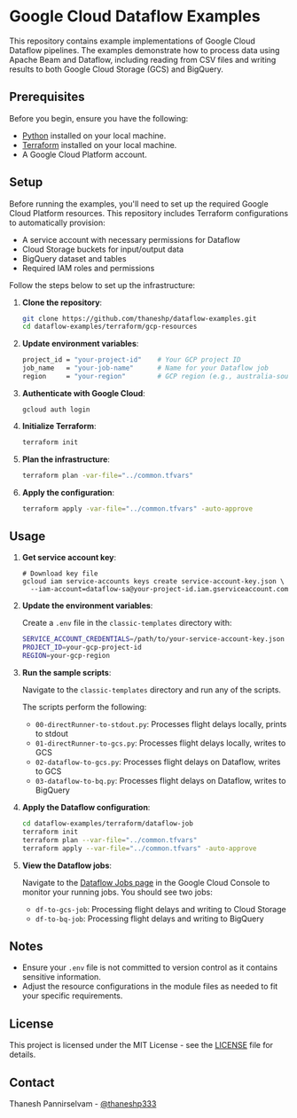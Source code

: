# Google Cloud Dataflow Examples

This repository contains example implementations of Google Cloud Dataflow pipelines. The examples demonstrate how to process data using Apache Beam and Dataflow, including reading from CSV files and writing results to both Google Cloud Storage (GCS) and BigQuery.

## Prerequisites

Before you begin, ensure you have the following:

- [Python](https://www.python.org/downloads/) installed on your local machine.
- [Terraform](https://www.terraform.io/downloads.html) installed on your local machine.
- A Google Cloud Platform account.

## Setup

Before running the examples, you'll need to set up the required Google Cloud Platform resources. This repository includes Terraform configurations to automatically provision:

- A service account with necessary permissions for Dataflow
- Cloud Storage buckets for input/output data
- BigQuery dataset and tables
- Required IAM roles and permissions

Follow the steps below to set up the infrastructure:

1. **Clone the repository**:

   ```bash
   git clone https://github.com/thaneshp/dataflow-examples.git
   cd dataflow-examples/terraform/gcp-resources
   ```
2. **Update environment variables**:

   ```bash
   project_id = "your-project-id"    # Your GCP project ID
   job_name   = "your-job-name"      # Name for your Dataflow job
   region     = "your-region"        # GCP region (e.g., australia-southeast1)
   ```

2. **Authenticate with Google Cloud**:

    ```
    gcloud auth login
    ```

3. **Initialize Terraform**:

     ```bash
     terraform init
     ```

4. **Plan the infrastructure**:

     ```bash
     terraform plan -var-file="../common.tfvars"
     ```

5. **Apply the configuration**:

     ```bash
     terraform apply -var-file="../common.tfvars" -auto-approve
     ```

## Usage

1. **Get service account key**:

   ``` 
   # Download key file
   gcloud iam service-accounts keys create service-account-key.json \
     --iam-account=dataflow-sa@your-project-id.iam.gserviceaccount.com
   ```

2. **Update the environment variables**:

   Create a `.env` file in the `classic-templates` directory with:
   
   ```bash
   SERVICE_ACCOUNT_CREDENTIALS=/path/to/your-service-account-key.json
   PROJECT_ID=your-gcp-project-id  
   REGION=your-gcp-region
   ```

3. **Run the sample scripts**:

   Navigate to the `classic-templates` directory and run any of the scripts.

   The scripts perform the following:
   
   * `00-directRunner-to-stdout.py`: Processes flight delays locally, prints to stdout
   * `01-directRunner-to-gcs.py`: Processes flight delays locally, writes to GCS
   * `02-dataflow-to-gcs.py`: Processes flight delays on Dataflow, writes to GCS
   * `03-dataflow-to-bq.py`: Processes flight delays on Dataflow, writes to BigQuery

4. **Apply the Dataflow configuration**:

   ```bash
   cd dataflow-examples/terraform/dataflow-job
   terraform init
   terraform plan --var-file="../common.tfvars"
   terraform apply --var-file="../common.tfvars" -auto-approve
   ```

5. **View the Dataflow jobs**:

   Navigate to the [Dataflow Jobs page](https://console.cloud.google.com/dataflow/jobs) in the Google Cloud Console to monitor your running jobs. You should see two jobs:
   
   * `df-to-gcs-job`: Processing flight delays and writing to Cloud Storage
   * `df-to-bq-job`: Processing flight delays and writing to BigQuery

## Notes

- Ensure your `.env` file is not committed to version control as it contains sensitive information.
- Adjust the resource configurations in the module files as needed to fit your specific requirements.

## License

This project is licensed under the MIT License - see the [LICENSE](LICENSE) file for details.

## Contact

Thanesh Pannirselvam - [@thaneshp333](https://x.com/thaneshp333)
